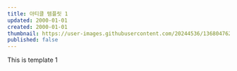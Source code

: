 ```yaml
---
title: 아티클 템플릿 1
updated: 2000-01-01
created: 2000-01-01
thumbnail: https://user-images.githubusercontent.com/20244536/136804762-1e64b59c-e60e-462b-99f8-a39131f4c507.png
published: false
---
```


This is template 1

<!--more-->
